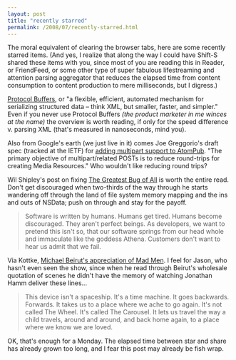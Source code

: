 ```yaml
---
layout: post
title: "recently starred"
permalink: /2008/07/recently-starred.html
---
```


The moral equivalent of clearing the browser tabs, here are some recently starred items. (And yes, I realize that along the way I could have Shift-S shared these items with you, since most of you are reading this in Reader, or FriendFeed, or some other type of super fabulous lifestreaming and attention parsing aggregator that reduces the elapsed time from content consumption to content production to mere milliseconds, but I digress.)

[Protocol Buffers](http://code.google.com/apis/protocolbuffers/docs/overview.html), or "a flexible, efficient, automated mechanism for serializing structured data – think XML, but smaller, faster, and simpler." Even if you never use Protocol Buffers _(the product marketer in me winces at the name)_ the overview is worth reading, if only for the speed difference v. parsing XML (that's measured in nanoseconds, mind you).

Also from Google's earth (we just live in it) comes Joe Greggorio's draft spec (tracked at the IETF) for [adding multipart support to AtomPub](http://code.google.com/p/atompub-mulitpart-spec/source/browse/trunk/draft-gregorio-atompub-multipart-01.txt). "The primary objective of multipart/related POSTs is to reduce round-trips for creating Media Resources." Who wouldn't like reducing round trips?

Wil Shipley's post on fixing [The Greatest Bug of All](http://wilshipley.com/blog/2008/07/pimp-my-code-part-15-greatest-bug-of.html) is worth the entire read. Don't get discouraged when two-thirds of the way through he starts wandering off through the land of file system memory mapping and the ins and outs of NSData; push on through and stay for the payoff.

> Software is written by humans. Humans get tired. Humans become discouraged. They aren't perfect beings. As developers, we want to pretend this isn't so, that our software springs from our head whole and immaculate like the goddess Athena. Customers don't want to hear us admit that we fail.

Via Kottke, [Michael Beirut's appreciation of Mad Men](http://designobserver.com/archives/entry.html?id=30467). I feel for Jason, who hasn't even seen the show, since when he read through Beirut's wholesale quotation of scenes he didn't have the memory of watching Jonathan Hamm deliver these lines...

> This device isn't a spaceship. It's a time machine. It goes backwards. Forwards. It takes us to a place where we ache to go again. It's not called The Wheel. It's called The Carousel. It lets us travel the way a child travels, around and around, and back home again, to a place where we know we are loved.

OK, that's enough for a Monday. The elapsed time between star and share has already grown too long, and I fear this post may already be fish wrap.